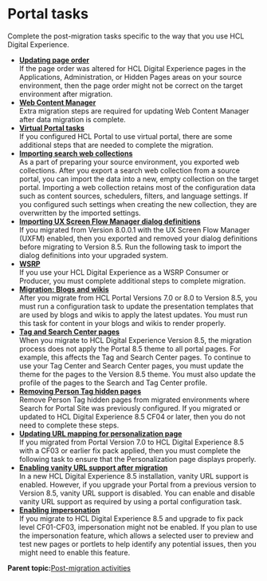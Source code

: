 # Portal tasks 

Complete the post-migration tasks specific to the way that you use HCL Digital Experience.

-   **[Updating page order ](../migrate/mig_post_update_page_order.md)**  
If the page order was altered for HCL Digital Experience pages in the Applications, Administration, or Hidden Pages areas on your source environment, then the page order might not be correct on the target environment after migration.
-   **[Web Content Manager ](../wcm/wcm_migration_post_update.md)**  
Extra migration steps are required for updating Web Content Manager after data migration is complete.
-   **[Virtual Portal tasks ](../migrate/virt_portal_post_mig.md)**  
If you configured HCL Portal to use virtual portal, there are some additional steps that are needed to complete the migration.
-   **[Importing search web collections ](../migrate/mig_t_import_webcoll.md)**  
As a part of preparing your source environment, you exported web collections. After you export a search web collection from a source portal, you can import the data into a new, empty collection on the target portal. Importing a web collection retains most of the configuration data such as content sources, schedulers, filters, and language settings. If you configured such settings when creating the new collection, they are overwritten by the imported settings.
-   **[Importing UX Screen Flow Manager dialog definitions ](../migrate/mig_post_uxfm_importdialog.md)**  
If you migrated from Version 8.0.0.1 with the UX Screen Flow Manager \(UXFM\) enabled, then you exported and removed your dialog definitions before migrating to Version 8.5. Run the following task to import the dialog definitions into your upgraded system.
-   **[WSRP ](../migrate/mig_post_wsrp.md)**  
If you use your HCL Digital Experience as a WSRP Consumer or Producer, you must complete additional steps to complete migration.
-   **[Migration: Blogs and wikis ](../migrate/mig_blogs_wiki.md)**  
After you migrate from HCL Portal Versions 7.0 or 8.0 to Version 8.5, you must run a configuration task to update the presentation templates that are used by blogs and wikis to apply the latest updates. You must run this task for content in your blogs and wikis to render properly.
-   **[Tag and Search Center pages ](../migrate/mig_post_tagsearchpages.md)**  
When you migrate to HCL Digital Experience Version 8.5, the migration process does not apply the Portal 8.5 theme to all portal pages. For example, this affects the Tag and Search Center pages. To continue to use your Tag Center and Search Center pages, you must update the theme for the pages to the Version 8.5 theme. You must also update the profile of the pages to the Search and Tag Center profile.
-   **[Removing Person Tag hidden pages ](../migrate/mig_post_person_tag.md)**  
Remove Person Tag hidden pages from migrated environments where Search for Portal Site was previously configured. If you migrated or updated to HCL Digital Experience 8.5 CF04 or later, then you do not need to complete these steps.
-   **[Updating URL mapping for personalization page ](../migrate/mig_post_personalization_url.md)**  
If you migrated from Portal Version 7.0 to HCL Digital Experience 8.5 with a CF03 or earlier fix pack applied, then you must complete the following task to ensure that the Personalization page displays properly.
-   **[Enabling vanity URL support after migration ](../migrate/mig_post_vurls.md)**  
In a new HCL Digital Experience 8.5 installation, vanity URL support is enabled. However, if you upgrade your Portal from a previous version to Version 8.5, vanity URL support is disabled. You can enable and disable vanity URL support as required by using a portal configuration task.
-   **[Enabling impersonation ](../migrate/mig_post_impersonation.md)**  
If you migrate to HCL Digital Experience 8.5 and upgrade to fix pack level CF01-CF03, impersonation might not be enabled. If you plan to use the impersonation feature, which allows a selected user to preview and test new pages or portlets to help identify any potential issues, then you might need to enable this feature.

**Parent topic:**[Post-migration activities ](../migrate/mig_t_post_mig.md)

